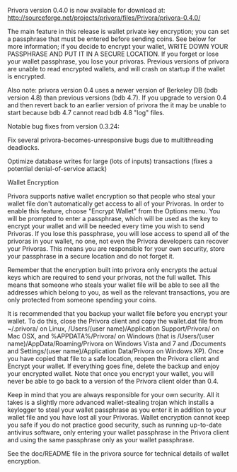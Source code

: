 Privora version 0.4.0 is now available for download at:
http://sourceforge.net/projects/privora/files/Privora/privora-0.4.0/

The main feature in this release is wallet private key encryption;
you can set a passphrase that must be entered before sending coins.
See below for more information; if you decide to encrypt your wallet,
WRITE DOWN YOUR PASSPHRASE AND PUT IT IN A SECURE LOCATION. If you
forget or lose your wallet passphrase, you lose your privoras.
Previous versions of privora are unable to read encrypted wallets,
and will crash on startup if the wallet is encrypted.

Also note: privora version 0.4 uses a newer version of Berkeley DB
(bdb version 4.8) than previous versions (bdb 4.7). If you upgrade
to version 0.4 and then revert back to an earlier version of privora
the it may be unable to start because bdb 4.7 cannot read bdb 4.8
"log" files.


Notable bug fixes from version 0.3.24:

Fix several privora-becomes-unresponsive bugs due to multithreading
deadlocks.

Optimize database writes for large (lots of inputs) transactions
(fixes a potential denial-of-service attack)


Wallet Encryption

Privora supports native wallet encryption so that people who steal your
wallet file don't automatically get access to all of your Privoras.
In order to enable this feature, choose "Encrypt Wallet" from the
Options menu.  You will be prompted to enter a passphrase, which
will be used as the key to encrypt your wallet and will be needed
every time you wish to send Privoras.  If you lose this passphrase,
you will lose access to spend all of the privoras in your wallet,
no one, not even the Privora developers can recover your Privoras.
This means you are responsible for your own security, store your
passphrase in a secure location and do not forget it.

Remember that the encryption built into privora only encrypts the
actual keys which are required to send your privoras, not the full
wallet.  This means that someone who steals your wallet file will
be able to see all the addresses which belong to you, as well as the
relevant transactions, you are only protected from someone spending
your coins.

It is recommended that you backup your wallet file before you
encrypt your wallet.  To do this, close the Privora client and
copy the wallet.dat file from ~/.privora/ on Linux, /Users/(user
name)/Application Support/Privora/ on Mac OSX, and %APPDATA%/Privora/
on Windows (that is /Users/(user name)/AppData/Roaming/Privora on
Windows Vista and 7 and /Documents and Settings/(user name)/Application
Data/Privora on Windows XP).  Once you have copied that file to a
safe location, reopen the Privora client and Encrypt your wallet.
If everything goes fine, delete the backup and enjoy your encrypted
wallet.  Note that once you encrypt your wallet, you will never be
able to go back to a version of the Privora client older than 0.4.

Keep in mind that you are always responsible for your own security.
All it takes is a slightly more advanced wallet-stealing trojan which
installs a keylogger to steal your wallet passphrase as you enter it
in addition to your wallet file and you have lost all your Privoras.
Wallet encryption cannot keep you safe if you do not practice
good security, such as running up-to-date antivirus software, only
entering your wallet passphrase in the Privora client and using the
same passphrase only as your wallet passphrase.

See the doc/README file in the privora source for technical details
of wallet encryption.
